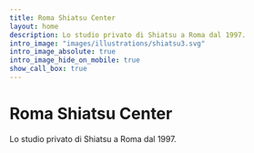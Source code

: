 ```yaml
---
title: Roma Shiatsu Center
layout: home
description: Lo studio privato di Shiatsu a Roma dal 1997.
intro_image: "images/illustrations/shiatsu3.svg"
intro_image_absolute: true
intro_image_hide_on_mobile: true
show_call_box: true
---
```


# Roma Shiatsu Center

Lo studio privato di Shiatsu a Roma dal 1997.
